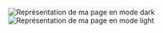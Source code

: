 ![Représentation de ma page en mode dark](images/dark-extension.png)
![Représentation de ma page en mode light](images/light-extension.png)
